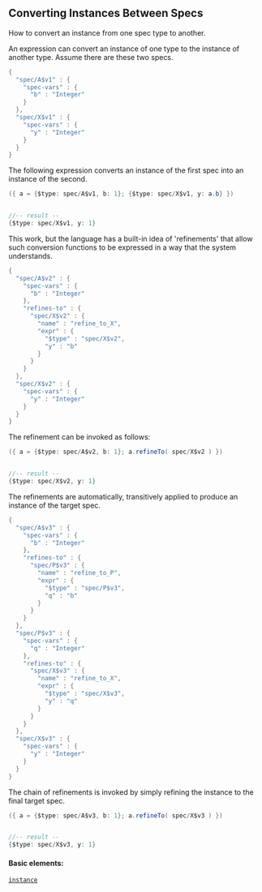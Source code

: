 ## Converting Instances Between Specs

How to convert an instance from one spec type to another.

An expression can convert an instance of one type to the instance of another type. Assume there are these two specs.

```java
{
  "spec/A$v1" : {
    "spec-vars" : {
      "b" : "Integer"
    }
  },
  "spec/X$v1" : {
    "spec-vars" : {
      "y" : "Integer"
    }
  }
}
```

The following expression converts an instance of the first spec into an instance of the second.

```java
({ a = {$type: spec/A$v1, b: 1}; {$type: spec/X$v1, y: a.b} })


//-- result --
{$type: spec/X$v1, y: 1}
```

This work, but the language has a built-in idea of 'refinements' that allow such conversion functions to be expressed in a way that the system understands.

```java
{
  "spec/A$v2" : {
    "spec-vars" : {
      "b" : "Integer"
    },
    "refines-to" : {
      "spec/X$v2" : {
        "name" : "refine_to_X",
        "expr" : {
          "$type" : "spec/X$v2",
          "y" : "b"
        }
      }
    }
  },
  "spec/X$v2" : {
    "spec-vars" : {
      "y" : "Integer"
    }
  }
}
```

The refinement can be invoked as follows:

```java
({ a = {$type: spec/A$v2, b: 1}; a.refineTo( spec/X$v2 ) })


//-- result --
{$type: spec/X$v2, y: 1}
```

The refinements are automatically, transitively applied to produce an instance of the target spec.

```java
{
  "spec/A$v3" : {
    "spec-vars" : {
      "b" : "Integer"
    },
    "refines-to" : {
      "spec/P$v3" : {
        "name" : "refine_to_P",
        "expr" : {
          "$type" : "spec/P$v3",
          "q" : "b"
        }
      }
    }
  },
  "spec/P$v3" : {
    "spec-vars" : {
      "q" : "Integer"
    },
    "refines-to" : {
      "spec/X$v3" : {
        "name" : "refine_to_X",
        "expr" : {
          "$type" : "spec/X$v3",
          "y" : "q"
        }
      }
    }
  },
  "spec/X$v3" : {
    "spec-vars" : {
      "y" : "Integer"
    }
  }
}
```

The chain of refinements is invoked by simply refining the instance to the final target spec.

```java
({ a = {$type: spec/A$v3, b: 1}; a.refineTo( spec/X$v3 ) })


//-- result --
{$type: spec/X$v3, y: 1}
```

#### Basic elements:

[`instance`](jadeite-basic-syntax-reference.md#instance)

